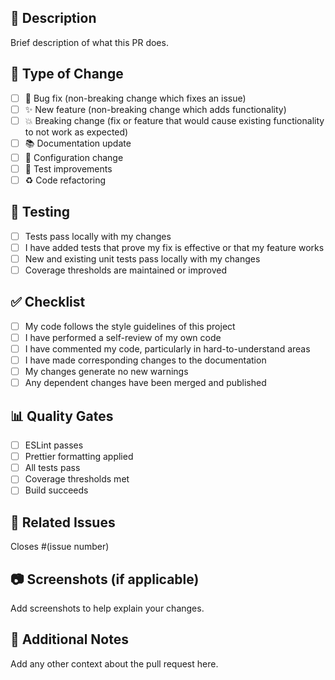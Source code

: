 ## 📝 Description

Brief description of what this PR does.

## 🔄 Type of Change

- [ ] 🐛 Bug fix (non-breaking change which fixes an issue)
- [ ] ✨ New feature (non-breaking change which adds functionality)
- [ ] 💥 Breaking change (fix or feature that would cause existing functionality to not work as expected)
- [ ] 📚 Documentation update
- [ ] 🔧 Configuration change
- [ ] 🧪 Test improvements
- [ ] ♻️ Code refactoring

## 🧪 Testing

- [ ] Tests pass locally with my changes
- [ ] I have added tests that prove my fix is effective or that my feature works
- [ ] New and existing unit tests pass locally with my changes
- [ ] Coverage thresholds are maintained or improved

## ✅ Checklist

- [ ] My code follows the style guidelines of this project
- [ ] I have performed a self-review of my own code
- [ ] I have commented my code, particularly in hard-to-understand areas
- [ ] I have made corresponding changes to the documentation
- [ ] My changes generate no new warnings
- [ ] Any dependent changes have been merged and published

## 📊 Quality Gates

- [ ] ESLint passes
- [ ] Prettier formatting applied
- [ ] All tests pass
- [ ] Coverage thresholds met
- [ ] Build succeeds

## 🔗 Related Issues

Closes #(issue number)

## 📷 Screenshots (if applicable)

Add screenshots to help explain your changes.

## 📝 Additional Notes

Add any other context about the pull request here.
